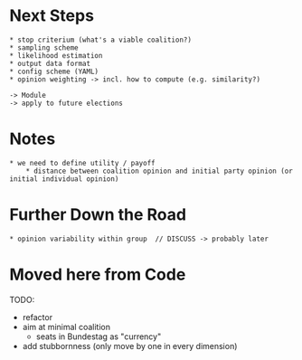 # Next Steps

    * stop criterium (what's a viable coalition?)
    * sampling scheme
    * likelihood estimation
    * output data format
    * config scheme (YAML)
    * opinion weighting -> incl. how to compute (e.g. similarity?)

    -> Module
    -> apply to future elections

# Notes

    * we need to define utility / payoff
        * distance between coalition opinion and initial party opinion (or initial individual opinion)


# Further Down the Road

    * opinion variability within group  // DISCUSS -> probably later



# Moved here from Code

TODO:
  * refactor
  * aim at minimal coalition
      * seats in Bundestag as "currency"
  * add stubbornness (only move by one in every dimension)

